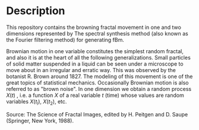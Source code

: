 # Description

This repository contains the browning fractal movement in one and two dimensions represented by The spectral synthesis method (also known as the Fourier filtering method) for generating fBm.

Brownian motion in one variable constitutes the simplest random fractal, and also it is at the heart of all the following generalizations. Small particles of solid matter suspended in a liquid can be seen under a microscope to move about in an irregular and erratic way. This was observed by the botanist R. Brown around 1827. The modeling of this movement is one of the great topics of statistical mechanics. Occasionally Brownian motion is also referred to as "brown noise". In one dimension we obtain a random process $X(t)$ , i.e. a function $X$ of a real variable $t$ (time) whose values are random variables $X(t_l)$, $X(t_2)$, etc.

Source: The Science of Fractal Images, edited by H. Peitgen and D. Saupe (Springer, New York, 1988).
